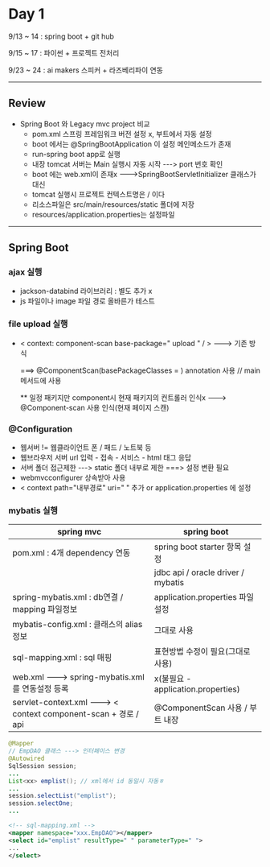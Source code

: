 # Day 1

9/13 ~ 14 : spring boot + git hub

9/15 ~ 17 : 파이썬 + 프로젝트 전처리

9/23 ~ 24 : ai makers 스피커 + 라즈베리파이 연동


---

## Review

- Spring Boot 와 Legacy mvc project  비교
  - pom.xml 스프링 프레임워크 버전 설정 x, 부트에서 자동 설정
  - boot 에서는 @SpringBootApplication 이 설정 메인메소드가 존재
  - run-spring boot app로 실행
  - 내장 tomcat 서버는 Main 실행시 자동 시작  ---> port 번호 확인
  - boot 에는 web.xml이 존재x  --->SpringBootServletInitializer 클래스가 대신
  - tomcat 실행시 프로젝트 컨텍스트명은 / 이다
  - 리소스파일은 src/main/resources/static 폴더에 저장
  - resources/application.properties는 설정파일

---



## Spring Boot

 ### ajax 실행

- jackson-databind 라이브러리 : 별도 추가 x
- js 파일이나 image 파일 경로 올바른가 테스트



### file upload 실행

- < context: component-scan base-package=" upload " / >  ---> 기존 방식

  ===> @ComponentScan(basePackageClasses = ) annotation 사용 // main 메서드에 사용

  ** 일정 패키지만 component시 현재 패키지의 컨트롤러 인식x  ---> @Component-scan 사용 인식(현재 페이지 스캔)



### @Configuration

- 웹서버 != 웹클라이언트 폰 / 패드 / 노트북 등
- 웹브라우저 서버 url 입력 - 접속 - 서비스 - html 태그 응답
- 서버 폴더 접근제한  ---> static 폴더 내부로 제한  ===> 설정 변환 필요
- webmvcconfigurer 상속받아 사용
- < context path="내부경로" uri=" " 추가 or application.properties 에 설정



### mybatis 실행

| spring mvc                                                   | spring boot                           |
| ------------------------------------------------------------ | ------------------------------------- |
| pom.xml : 4개 dependency 연동                                | spring boot starter 항목 설정         |
|                                                              | jdbc api  /  oracle driver /  mybatis |
| spring-mybatis.xml : db연결 / mapping 파일정보               | application.properties 파일 설정      |
| mybatis-config.xml : 클래스의 alias 정보                     | 그대로 사용                           |
| sql-mapping.xml : sql 매핑                                   | 표현방법 수정이 필요(그대로 사용)     |
| web.xml  ---> spring-mybatis.xml 를 연동설정 등록            | x(불필요 - application.properties)    |
| servlet-context.xml  ---> < context component-scan + 경로 / api | @ComponentScan 사용  /  부트 내장     |



```java
@Mapper
// EmpDAO 클래스 ---> 인터페이스 변경
@Autowired
SqlSession session;
...
List<xx> emplist(); // xml에서 id 동일시 자동ㅎ
...
session.selectList("emplist");
session.selectOne;
...
```



```xml
<!-- sql-mapping.xml -->
<mapper namespace="xxx.EmpDAO"></mapper>
<select id="emplist" resultType=" " parameterType=" ">
...
</select>
```









